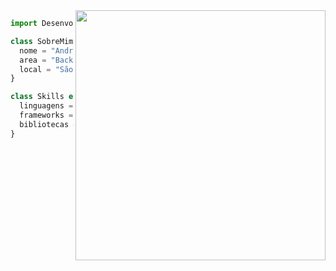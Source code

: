 <img src="https://raw.githubusercontent.com/MicaelliMedeiros/micaellimedeiros/master/image/computer-illustration.png" min-width="400px" max-width="400px" width="400px" align="right">

```js
import Desenvolvedor from "AND-96";

class SobreMim extends Desenvolvedor {
  nome = "Andreza";
  area = "Backend";
  local = "São Paulo";
}

class Skills extends Desenvolvedor {
  linguagens = ["HTML5", "CSS3", "JavaScript", "Java"];
  frameworks = ["Angular", "Spring"];
  bibliotecas = ["MySQL", "MongoDB"];
}
```